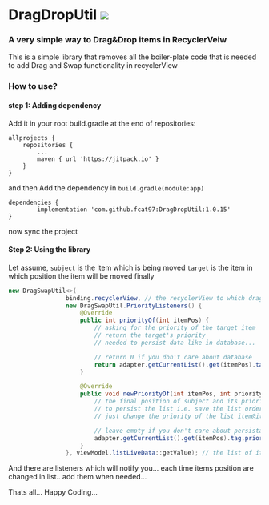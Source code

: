 # DragDropUtil [![](https://jitpack.io/v/fcat97/DragDropUtil.svg)](https://jitpack.io/#fcat97/DragDropUtil)

### A very simple way to Drag&Drop items in RecyclerVeiw

This is a simple library that removes all the boiler-plate code
that is needed to add Drag and Swap functionality in recyclerView

### How to use?

#### step 1: Adding dependency

Add it in your root build.gradle at the end of repositories:

```graddle
allprojects {
	repositories {
		...
		maven { url 'https://jitpack.io' }
	}
}
```

and then Add the dependency in `build.gradle(module:app)`

```graddle
dependencies {
        implementation 'com.github.fcat97:DragDropUtil:1.0.15'
}
```

now sync the project

#### Step 2: Using the library

Let assume,
`subject` is the item which is being moved
`target` is the item in which position the item will be moved finally

```java
new DragSwapUtil<>(
                binding.recyclerView, // the recyclerView to which drag&drop will be added
                new DragSwapUtil.PriorityListeners() {
                    @Override
                    public int priorityOf(int itemPos) {
                        // asking for the priority of the target item
                        // return the target's priority
                        // needed to persist data like in database...

                        // return 0 if you don't care about database
                        return adapter.getCurrentList().get(itemPos).tag.priority;
                    }

                    @Override
                    public void newPriorityOf(int itemPos, int priority) {
                        // the final position of subject and its priority after move is complete
                        // to persist the list i.e. save the list order...
                        // just change the priority of the list item@itemPosition with given priority

                        // leave empty if you don't care about persistance
                        adapter.getCurrentList().get(itemPos).tag.priority = priority;
                    }
                }, viewModel.listLiveData::getValue); // the list of items on which drag&swap is being made...

```

And there are listeners which will notify you...
each time items position are changed in list..
add them when needed...


Thats all...
Happy Coding...
